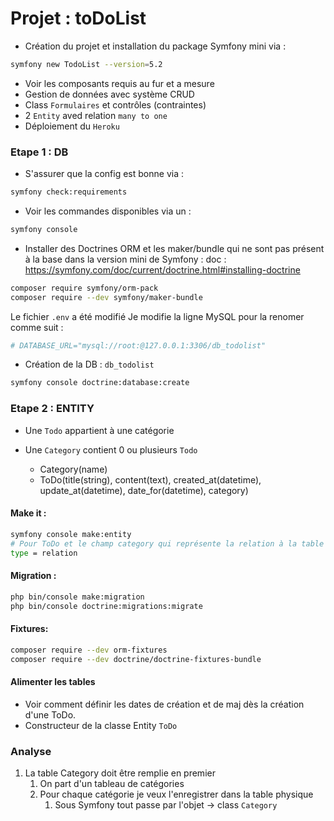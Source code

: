 # Projet : toDoList
- Création du projet et installation du package Symfony mini via :
```bash
symfony new TodoList --version=5.2
```
- Voir les composants requis au fur et a mesure
- Gestion de données avec système CRUD
- Class `Formulaires` et contrôles (contraintes)
- 2 `Entity` aved relation `many to one`
- Déploiement du `Heroku`

### Etape 1 : DB

- S'assurer que la config est bonne via : 
```bash
symfony check:requirements
```

- Voir les commandes disponibles via un :
```bash
symfony console
```

- Installer des Doctrines ORM et les maker/bundle qui ne sont pas présent à la base dans la version mini de Symfony :
doc : https://symfony.com/doc/current/doctrine.html#installing-doctrine
```Bash
composer require symfony/orm-pack
composer require --dev symfony/maker-bundle
```
Le fichier `.env` a été modifié
Je modifie la ligne MySQL pour la renomer comme suit :
```bash
# DATABASE_URL="mysql://root:@127.0.0.1:3306/db_todolist"
```
- Création de la DB : `db_todolist`
```bash
symfony console doctrine:database:create
```

### Etape 2 : ENTITY

- Une `Todo` appartient à une catégorie
- Une `Category` contient 0 ou plusieurs `Todo`

    - Category(name)
    - ToDo(title(string), content(text), created_at(datetime), update_at(datetime), date_for(datetime), category)

#### Make it :

```bash
symfony console make:entity
# Pour ToDo et le champ category qui représente la relation à la table mère catégorie :
type = relation
```

#### Migration :
```bash
php bin/console make:migration
php bin/console doctrine:migrations:migrate
```

#### Fixtures:
```bash
composer require --dev orm-fixtures
composer require --dev doctrine/doctrine-fixtures-bundle
```

#### Alimenter les tables
- Voir comment définir les dates de création et de maj dès la création d'une ToDo.
- Constructeur de la classe Entity `ToDo` 

### Analyse
1.  La table Category doit être remplie en premier
    1.  On part d'un tableau de catégories
    2.  Pour chaque catégorie je veux l'enregistrer dans la table physique
        1.  Sous Symfony tout passe par l'objet -> class `Category`